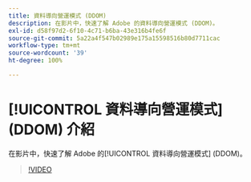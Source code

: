 ```yaml
---
title: 資料導向營運模式 (DDOM)
description: 在影片中，快速了解 Adobe 的資料導向營運模式 (DDOM)。
exl-id: d58f97d2-6f10-4c71-b6ba-43e316b4fe6f
source-git-commit: 5a22a4f547b02989e175a15598516b80d7711cac
workflow-type: tm+mt
source-wordcount: '39'
ht-degree: 100%

---
```


# [!UICONTROL 資料導向營運模式] (DDOM) 介紹

在影片中，快速了解 Adobe 的[!UICONTROL 資料導向營運模式] (DDOM)。

>[!VIDEO](https://video.tv.adobe.com/v/41690)
